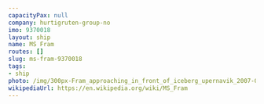 ```yaml
---
capacityPax: null
company: hurtigruten-group-no
imo: 9370018
layout: ship
name: MS Fram
routes: []
slug: ms-fram-9370018
tags:
- ship
photo: /img/300px-Fram_approaching_in_front_of_iceberg_upernavik_2007-08-19_1.jpg
wikipediaUrl: https://en.wikipedia.org/wiki/MS_Fram
---
```


